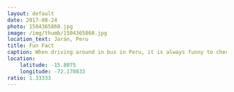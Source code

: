 ```yaml
---
layout: default
date: 2017-08-24
photo: 1504365860.jpg
image: /img/thumb/1504365860.jpg
location_text: Jarán, Peru
title: Fun Fact
caption: When driving around in bus in Peru, it is always funny to check your current altitude and realize that you are at more than 4800 mettres above sea level! Which is more than the Mont Blanc in Europa!
location:
    latitude: -15.8075
    longitude: -72.170833
ratio: 1.33333
---
```

